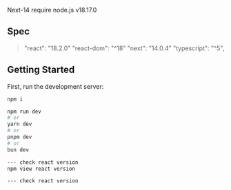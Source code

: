 Next-14 require node.js v18.17.0 

## Spec
> "react": "18.2.0"
> "react-dom": "^18"
> "next": "14.0.4"
> "typescript": "^5",

## Getting Started
First, run the development server:

```bash
npm i
```

```bash
npm run dev
# or
yarn dev
# or
pnpm dev
# or
bun dev
```

```bash
--- check react version
npm view react version

--- check react version
```
